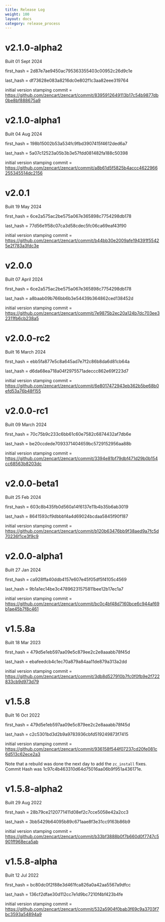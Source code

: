 ```yaml
---
title: Release Log
weight: 100
layout: docs
category: release_process
---
```

# v2.1.0-alpha2

Built 01 Sept 2024

first_hash = 2d87e7ae9450ac795363355403c00952c26d9c1e

last_hash = df73628e083a8216dc0e802f1c3aa82eee319764

initial version stamping commit = https://github.com/zencart/zencart/commit/8395912649113b17c54b9877db0be8bf888675a9

# v2.1.0-alpha1

Built 04 Aug 2024

first_hash = 198b15002b53a534fc9fbd3907415f4612ded6a7

last_hash = 5a07c12523a05b3b3e57fdd081482fa188c50398

initial version stamping commit = https://github.com/zencart/zencart/commit/a8b61d5f5825b4accc4622966255345514dc2156

# v2.0.1

Built 19 May 2024

first_hash = 6ce2a575ac2be575a067e365898c7754298db178

last_hash = 77d56e1f58c07ca3d58cdec5fc06ca69eaf43f90

initial version stamping commit = https://github.com/zencart/zencart/commit/b44bb30e2009afe194391f55425e2f783a3fdc3e

# v2.0.0

Built 07 April 2024

first_hash = 6ce2a575ac2be575a067e365898c7754298db178

last_hash = a8baab09b766bb6b3e54439b364862ced138452d

initial version stamping commit = https://github.com/zencart/zencart/commit/7e9875b2ec20a124b7dc703ee32311fb6cb238a5


# v2.0.0-rc2

Built 16 March 2024

first_hash = ebb5fa877e5c8a645ad7e7f2c86b8da6d81cb64a 

last_hash = d6da68ea718a04f2975571adeccc862e69f223d7

initial version stamping commit = https://github.com/zencart/zencart/commit/6e8017472943eb362b5be68b0efd53a76b48f155

# v2.0.0-rc1

Built 09 March 2024

first_hash = 70c75b9c233c6bb61c60e7582c6874432af7db6e

last_hash = be20ccdede7093371404659bc5729152956aa88b

initial version stamping commit = https://github.com/zencart/zencart/commit/3394e81bf79dbf471d29b0b154cc68563b8203dc

# v2.0.0-beta1

Built 25 Feb 2024

first_hash = 603c8b435fb0d560a14f6137e11b4b35b6ab3019

last_hash = 8641593cf9dbbbf4a4d69024bcdaa5845f90f187

initial version stamping commit = https://github.com/zencart/zencart/commit/b120b63476bb9f38aed9a7fc5d70236f1ce3f9c9

# v2.0.0-alpha1

Built 27 Jan 2024

first_hash = ca928ffa40ddb4157e607e45f05df5f4105c4569

last_hash = 9b1a1ec14be3c47896231575811bee12b17ec1a7

initial version stamping commit = https://github.com/zencart/zencart/commit/bc0c4bf48d7160bce6c944af69b1ae45b7f8c461

# v1.5.8a

Built 18 Mar 2023

first_hash = 479d5e1eb597aa09e5c879ee2c2e8aaabb78f45d

last_hash = ebafeedcb4c1ec70a879a84aa11de879a313a2dd

initial version stamping commit = https://github.com/zencart/zencart/commit/3db8d527910b7fc0f0fb9e2f722833cb9d973d79

# v1.5.8

Built 16 Oct 2022

first_hash = 479d5e1eb597aa09e5c879ee2c2e8aaabb78f45d

last_hash = c2c5301bd3d2b9a9783936cbfd519249873f7415

initial version stamping commit = https://github.com/zencart/zencart/commit/936158f544f07237cd20fe081c6d513c62ece2a3

Note that a rebuild was done the next day to add the `zc_install` fixes.
Commit Hash was 1c97c4b463310d64d75016aa06b9f951a436171e. 

# v1.5.8-alpha2 

Built 29 Aug 2022

first_hash = 28b79ce2120771411d08ef2c7cce5058e42a2cc3

last_hash = 3bb5429b64095b89c671aae8f3e31cc9163b86b9

initial version stamping commit = https://github.com/zencart/zencart/commit/b33bf3888b0f7b660d0f7747c5901ff968eca5ab


# v1.5.8-alpha
Built 12 Jul 2022

first_hash = bc80dc0f2f88e3d461fca826a0a42aa5567a9dfcc

last_hash = 136cf2dfae30d112cc7e1d9bc7210f4bf423b4fe

initial version stamping commit = https://github.com/zencart/zencart/commit/532a5904f0bab3f69c9a3703f7bc3593a54894a9

